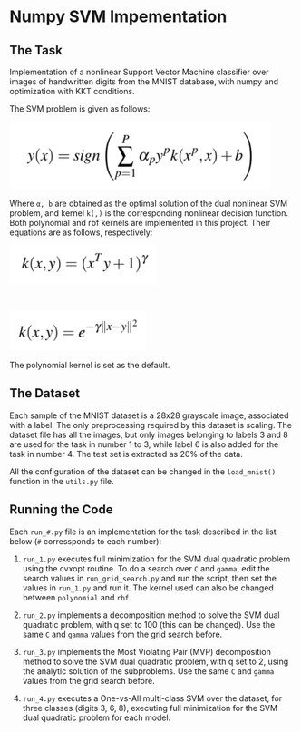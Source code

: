 # Numpy SVM Impementation

## The Task

Implementation of a nonlinear Support Vector Machine classifier over images of handwritten digits from the MNIST database, with numpy and optimization with KKT conditions.

The SVM problem is given as follows:

![SVM](images/svm.png)

Where `α, b` are obtained as the optimal solution of the dual nonlinear SVM problem, and kernel `k(,)` is the corresponding nonlinear decision function. Both polynomial and rbf kernels are implemented in this project. Their equations are as follows, respectively:

![Polynomial Kernel](images/poly_kernel.png)

<br>

![RBF Kernel](images/rbf_kernel.png)


The polynomial kernel is set as the default.


## The Dataset

Each sample of the MNIST dataset is a 28x28 grayscale image, associated with a label. The only preprocessing required by this dataset is scaling. The dataset file has all the images, but only images belonging to labels 3 and 8 are used for the task in number 1 to 3, while label 6 is also added for the task in number 4. The test set is extracted as 20% of the data. 

All the configuration of the dataset can be changed in the `load_mnist()` function in the `utils.py` file. 


## Running the Code

Each `run_#.py` file is an implementation for the task described in the list below (`#` corressponds to each number):

1. `run_1.py` executes full minimization for the SVM dual quadratic problem using the cvxopt routine. To do a search over `C` and `gamma`, edit the search values in `run_grid_search.py` and run the script, then set the values in `run_1.py` and run it. The kernel used can also be changed between `polynomial` and `rbf`.

2. `run_2.py` implements a decomposition method to solve the SVM dual quadratic problem, with q set to 100 (this can be changed). Use the same `C` and `gamma` values from the grid search before.

3. `run_3.py` implements the Most Violating Pair (MVP) decomposition method to solve the SVM dual quadratic problem, with q set to 2, using the analytic solution of the subproblems. Use the same `C` and `gamma` values from the grid search before.

4. `run_4.py` executes a One-vs-All multi-class SVM over the dataset, for three classes (digits 3, 6, 8), executing full minimization for the SVM dual quadratic problem for each model.